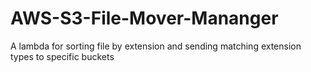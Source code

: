 # AWS-S3-File-Mover-Mananger
A lambda for sorting file by extension and sending matching extension types to specific buckets
